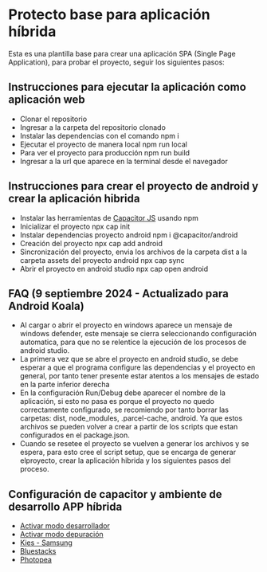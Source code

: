 # Protecto base para aplicación híbrida

Esta es una plantilla base para crear una aplicación SPA (Single Page Application), para probar el proyecto, seguir los siguientes pasos:

## Instrucciones para ejecutar la aplicación como aplicación web

- Clonar el repositorio
- Ingresar a la carpeta del repositorio clonado
- Instalar las dependencias con el comando npm i
- Ejecutar el proyecto de manera local npm run local
- Para ver el proyecto para producción npm run build
- Ingresar a la url que aparece en la terminal desde el navegador

## Instrucciones para crear el proyecto de android y crear la aplicación hibrida

- Instalar las herramientas de [Capacitor JS](https://capacitorjs.com/docs/getting-started) usando npm
- Inicializar el proyecto npx cap init
- Instalar dependencias proyecto android npm i @capacitor/android
- Creación del proyecto npx cap add android
- Sincronización del proyecto, envia los archivos de la carpeta dist a la carpeta assets del proyecto android npx cap sync
- Abrir el proyecto en android studio npx cap open android

## FAQ (9 septiembre 2024 - Actualizado para Android Koala)

- Al cargar o abrir el proyecto en windows aparece un mensaje de windows defender, este mensaje se cierra seleccionando configuración automatica, para que no se relentice la ejecución de los procesos de android studio.
- La primera vez que se abre el proyecto en android studio, se debe esperar a que el programa configure las dependencias y el proyecto en general, por tanto tener presente estar atentos a los mensajes de estado en la parte inferior derecha 
- En la configuración Run/Debug debe aparecer el nombre de la aplicación, si esto no pasa es porque el proyecto no quedo correctamente configurado, se recomiendo por tanto borrar las carpetas: dist, node_modules, .parcel-cache, android. Ya que estos archivos se pueden volver a crear a partir de los scripts que estan configurados en el package.json.
- Cuando se resetee el proyecto se vuelven a generar los archivos y se espera, para esto cree el script setup, que se encarga de generar elproyecto, crear la aplicación hibrida y los siguientes pasos del proceso.

## Configuración de capacitor y ambiente de desarrollo APP híbrida

- [Activar modo desarrollador](https://www.samsung.com/co/support/mobile-devices/galaxy-a5-2017-how-to-enable-the-developer-options/)
- [Activar modo depuración](https://www.wideanglesoftware.es/droidtransfer/help/c%C3%B3mo-conectar-android-utilizando-usb.php)
- [Kies - Samsung](https://www.samsung.com/co/support/kies/)
- [Bluestacks](https://www.bluestacks.com/es/index.html)
- [Photopea](https://www.photopea.com/)
